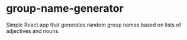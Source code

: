 # group-name-generator
Simple React app that generates random group names based on lists of adjectives and nouns.
